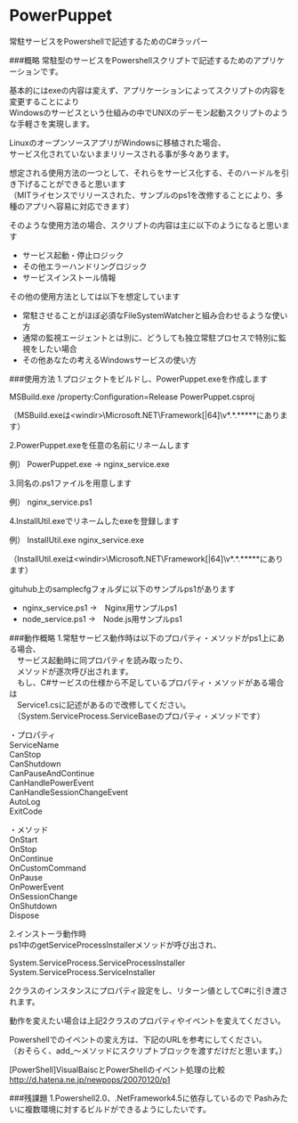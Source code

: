 PowerPuppet
======================
常駐サービスをPowershellで記述するためのC#ラッパー  

###概略
常駐型のサービスをPowershellスクリプトで記述するためのアプリケーションです。 

基本的にはexeの内容は変えず、アプリケーションによってスクリプトの内容を変更することにより  
Windowsのサービスという仕組みの中でUNIXのデーモン起動スクリプトのような手軽さを実現します。  

LinuxのオープンソースアプリがWindowsに移植された場合、  
サービス化されていないままリリースされる事が多々あります。  

想定される使用方法の一つとして、それらをサービス化する、そのハードルを引き下げることができると思います  
（MITライセンスでリリースされた、サンプルのps1を改修することにより、多種のアプリへ容易に対応できます）  

そのような使用方法の場合、スクリプトの内容は主に以下のようになると思います  

* サービス起動・停止ロジック  
* その他エラーハンドリングロジック  
* サービスインストール情報  

その他の使用方法としては以下を想定しています  
* 常駐させることがほぼ必須なFileSystemWatcherと組み合わせるような使い方  
* 通常の監視エージェントとは別に、どうしても独立常駐プロセスで特別に監視をしたい場合  
* その他あなたの考えるWindowsサービスの使い方  

###使用方法
1.プロジェクトをビルドし、PowerPuppet.exeを作成します

MSBuild.exe /property:Configuration=Release PowerPuppet.csproj

（MSBuild.exeは\<windir\>\Microsoft.NET\Framework[|64]\v\*.\*.*****にあります）

2.PowerPuppet.exeを任意の名前にリネームします

例）
PowerPuppet.exe → nginx_service.exe

3.同名の.ps1ファイルを用意します

例）
nginx_service.ps1

4.InstallUtil.exeでリネームしたexeを登録します

例）
InstallUtil.exe nginx_service.exe

（InstallUtil.exeは\<windir\>\Microsoft.NET\Framework[|64]\v\*.\*.*****にあります）

gituhub上のsamplecfgフォルダに以下のサンプルps1があります
* nginx_service.ps1  →　Nginx用サンプルps1
* node_service.ps1   →　Node.js用サンプルps1

###動作概略
1.常駐サービス動作時は以下のプロパティ・メソッドがps1上にある場合、  
　サービス起動時に同プロパティを読み取ったり、  
　メソッドが逐次呼び出されます。  
　もし、C#サービスの仕様から不足しているプロパティ・メソッドがある場合は  
　Service1.csに記述があるので改修してください。  
　（System.ServiceProcess.ServiceBaseのプロパティ・メソッドです）  

・プロパティ  
ServiceName  
CanStop  
CanShutdown  
CanPauseAndContinue  
CanHandlePowerEvent  
CanHandleSessionChangeEvent  
AutoLog  
ExitCode  

・メソッド  
OnStart  
OnStop  
OnContinue  
OnCustomCommand  
OnPause  
OnPowerEvent  
OnSessionChange  
OnShutdown  
Dispose  

2.インストーラ動作時  
ps1中のgetServiceProcessInstallerメソッドが呼び出され、  

System.ServiceProcess.ServiceProcessInstaller  
System.ServiceProcess.ServiceInstaller  

2クラスのインスタンスにプロパティ設定をし、リターン値としてC#に引き渡されます。  

動作を変えたい場合は上記2クラスのプロパティやイベントを変えてください。  

Powershellでのイベントの変え方は、下記のURLを参考にしてください。  
（おそらく、add_～メソッドにスクリプトブロックを渡すだけだと思います。）  

[PowerShell]VisualBaiscとPowerShellのイベント処理の比較  
http://d.hatena.ne.jp/newpops/20070120/p1  

###残課題
1.Powershell2.0、.NetFramework4.5に依存しているので
  Pashみたいに複数環境に対するビルドができるようにしたいです。
